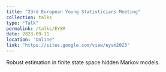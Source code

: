 ```yaml
---
title: "23rd European Young Statisticians Meeting"
collection: talks
type: "Talk"
permalink: /talks/EYSM
date: 2023-09-11
location: "Online"
link: "https://sites.google.com/view/eysm2023"
---
```


Robust estimation in finite state space hidden Markov models.
